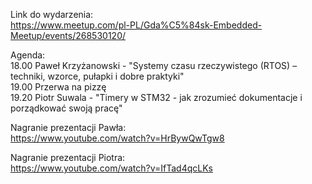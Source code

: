 Link do wydarzenia:  
https://www.meetup.com/pl-PL/Gda%C5%84sk-Embedded-Meetup/events/268530120/

Agenda:  
18.00 Paweł Krzyżanowski - "Systemy czasu rzeczywistego (RTOS) – techniki, wzorce, pułapki i dobre praktyki"  
19.00 Przerwa na pizzę  
19.20 Piotr Suwala - "Timery w STM32 - jak zrozumieć dokumentacje i porządkować swoją pracę"  

Nagranie prezentacji Pawła:  
https://www.youtube.com/watch?v=HrBywQwTgw8

Nagranie prezentacji Piotra:  
https://www.youtube.com/watch?v=IfTad4qcLKs  
